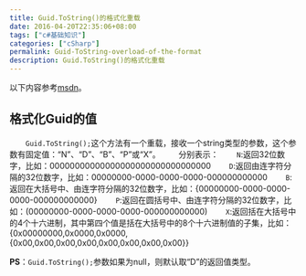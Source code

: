 ```yaml
---
title: Guid.ToString()的格式化重载
date: 2016-04-20T22:35:06+08:00
tags: ["c#基础知识"]
categories: ["cSharp"]
permalink: Guid-ToString-overload-of-the-format
description: Guid.ToString()的格式化重载
---
```

以下内容参考[msdn](https://msdn.microsoft.com/zh-cn/library/97af8hh4.aspx)。

## 格式化Guid的值
　　`Guid.ToString();`这个方法有一个重载，接收一个string类型的参数，这个参数有固定值：“N”、“D”、“B”、“P”或“X”。
　　分别表示：
　　`N`:返回32位数字，比如：00000000000000000000000000000000
　　`D`:返回由连字符分隔的32位数字，比如：00000000-0000-0000-0000-000000000000
　　`B`:返回在大括号中、由连字符分隔的32位数字，比如：{00000000-0000-0000-0000-000000000000}
　　`P`:返回在圆括号中、由连字符分隔的32位数字，比如：(00000000-0000-0000-0000-000000000000)
　　`X`:返回括在大括号中的4个十六进制，其中第四个值是括在大括号中的8个十六进制值的子集，比如：{0x00000000,0x0000,0x0000,{0x00,0x00,0x00,0x00,0x00,0x00,0x00,0x00}}
<!--more-->
**PS**：`Guid.ToString();`参数如果为null，则默认取“D”的返回值类型。
